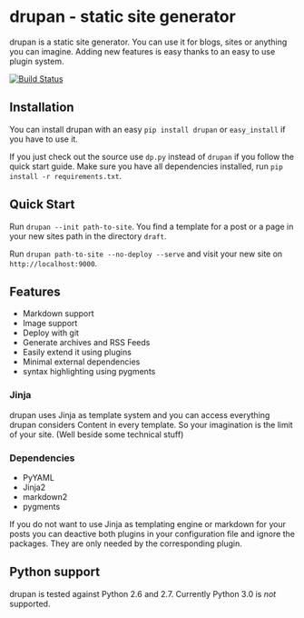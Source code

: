 # drupan - static site generator
drupan is a static site generator. You can use it for blogs, sites or anything
you can imagine. Adding new features is easy thanks to an easy to use plugin
system.

[![Build Status](https://travis-ci.org/fallenhitokiri/drupan.png?branch=development)](https://travis-ci.org/fallenhitokiri/drupan)

## Installation
You can install drupan with an easy ```pip install drupan``` or ```easy_install```
if you have to use it.

If you just check out the source use ```dp.py``` instead of ```drupan``` if you
follow the quick start guide. Make sure you have all dependencies installed, run 
```pip install -r requirements.txt```.

## Quick Start
Run ```drupan --init path-to-site```. You find a template for a post or a
page in your new sites path in the directory ```draft```.

Run ```drupan path-to-site --no-deploy --serve``` and visit your new site
on ```http://localhost:9000```.

## Features
  - Markdown support
  - Image support
  - Deploy with git
  - Generate archives and RSS Feeds
  - Easily extend it using plugins
  - Minimal external dependencies
  - syntax highlighting using pygments

### Jinja
drupan uses Jinja as template system and you can access everything drupan considers
Content in every template. So your imagination is the limit of your site. (Well
beside some technical stuff)

### Dependencies
  - PyYAML
  - Jinja2
  - markdown2
  - pygments

If you do not want to use Jinja as templating engine or markdown for your posts
you can deactive both plugins in your configuration file and ignore the packages.
They are only needed by the corresponding plugin.

## Python support
drupan is tested against Python 2.6 and 2.7. Currently Python 3.0 is *not* 
supported.
